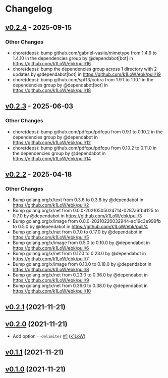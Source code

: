 # Changelog

## [v0.2.4](https://github.com/k1LoW/ebk/compare/v0.2.3...v0.2.4) - 2025-09-15
### Other Changes
- chore(deps): bump github.com/gabriel-vasile/mimetype from 1.4.9 to 1.4.10 in the dependencies group by @dependabot[bot] in https://github.com/k1LoW/ebk/pull/16
- chore(deps): bump the dependencies group across 1 directory with 2 updates by @dependabot[bot] in https://github.com/k1LoW/ebk/pull/19
- chore(deps): bump github.com/spf13/cobra from 1.9.1 to 1.10.1 in the dependencies group by @dependabot[bot] in https://github.com/k1LoW/ebk/pull/18

## [v0.2.3](https://github.com/k1LoW/ebk/compare/v0.2.2...v0.2.3) - 2025-06-03
### Other Changes
- chore(deps): bump github.com/pdfcpu/pdfcpu from 0.9.1 to 0.10.2 in the dependencies group by @dependabot in https://github.com/k1LoW/ebk/pull/12
- chore(deps): bump github.com/pdfcpu/pdfcpu from 0.10.2 to 0.11.0 in the dependencies group by @dependabot in https://github.com/k1LoW/ebk/pull/14

## [v0.2.2](https://github.com/k1LoW/ebk/compare/v0.2.1...v0.2.2) - 2025-04-18
### Other Changes
- Bump golang.org/x/text from 0.3.6 to 0.3.8 by @dependabot in https://github.com/k1LoW/ebk/pull/2
- Bump golang.org/x/net from 0.0.0-20210505024714-0287a6fb4125 to 0.7.0 by @dependabot in https://github.com/k1LoW/ebk/pull/3
- Bump golang.org/x/image from 0.0.0-20210220032944-ac19c3e999fb to 0.5.0 by @dependabot in https://github.com/k1LoW/ebk/pull/4
- Bump golang.org/x/net from 0.7.0 to 0.17.0 by @dependabot in https://github.com/k1LoW/ebk/pull/5
- Bump golang.org/x/image from 0.5.0 to 0.10.0 by @dependabot in https://github.com/k1LoW/ebk/pull/6
- Bump golang.org/x/net from 0.17.0 to 0.23.0 by @dependabot in https://github.com/k1LoW/ebk/pull/7
- Bump golang.org/x/image from 0.10.0 to 0.18.0 by @dependabot in https://github.com/k1LoW/ebk/pull/8
- Bump golang.org/x/net from 0.23.0 to 0.36.0 by @dependabot in https://github.com/k1LoW/ebk/pull/9
- Bump golang.org/x/net from 0.36.0 to 0.38.0 by @dependabot in https://github.com/k1LoW/ebk/pull/10

## [v0.2.1](https://github.com/k1LoW/ebk/compare/v0.2.0...v0.2.1) (2021-11-21)


## [v0.2.0](https://github.com/k1LoW/ebk/compare/v0.1.1...v0.2.0) (2021-11-21)

* Add option `--delimiter` [#1](https://github.com/k1LoW/ebk/pull/1) ([k1LoW](https://github.com/k1LoW))

## [v0.1.1](https://github.com/k1LoW/ebk/compare/v0.1.0...v0.1.1) (2021-11-21)


## [v0.1.0](https://github.com/k1LoW/ebk/compare/0ccd2bb01078...v0.1.0) (2021-11-21)
